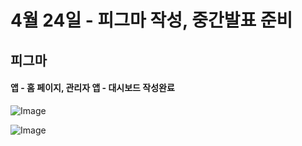 # 4월 24일 - 피그마 작성, 중간발표 준비

## 피그마

#### 앱 - 홈 페이지, 관리자 앱 - 대시보드 작성완료

![Image](https://img.notionusercontent.com/s3/prod-files-secure%2F2a4c1533-623b-4615-a3b2-350db1e0024c%2Fa30eab93-c925-4239-8422-d2ab30c46f0e%2F%E1%84%8B%E1%85%A2%E1%86%B8.png/size/w=2000?exp=1745585249&sig=1iTdpBcNhnUxxO7C331XF_3Z77m0NL4Lb_ByvB7mFsM&id=1dfc09e2-99c6-8016-9421-d3a058c74c0e&table=block&userId=dd4579a4-aa23-4dab-90aa-04d9ba1a7c97)

![Image](https://img.notionusercontent.com/s3/prod-files-secure%2F2a4c1533-623b-4615-a3b2-350db1e0024c%2Faa917ffe-163a-461a-9b61-e7419e363123%2F%E1%84%92%E1%85%A9%E1%86%B7_-_%E1%84%83%E1%85%A2%E1%84%89%E1%85%B5%E1%84%87%E1%85%A9%E1%84%83%E1%85%B3.png/size/w=2000?exp=1745585273&sig=jGuwL4KqMIf3qMn7bOeYFF63RyfE0ef8ufniUAxUOPQ&id=1dfc09e2-99c6-8005-9116-e54a497d0fe6&table=block&userId=dd4579a4-aa23-4dab-90aa-04d9ba1a7c97)